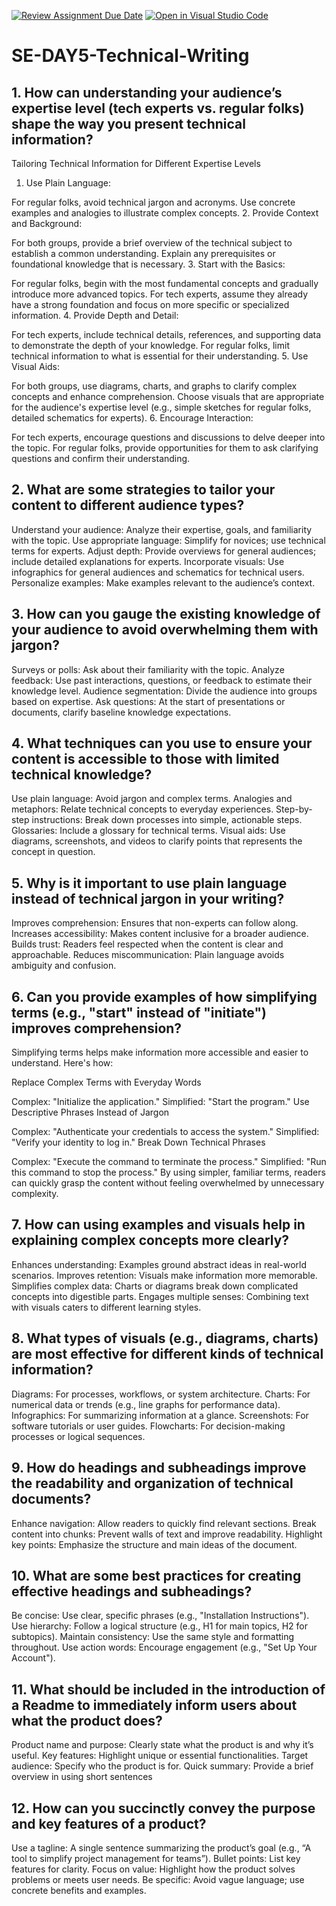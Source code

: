 [![Review Assignment Due Date](https://classroom.github.com/assets/deadline-readme-button-22041afd0340ce965d47ae6ef1cefeee28c7c493a6346c4f15d667ab976d596c.svg)](https://classroom.github.com/a/zsAR-pyY)
[![Open in Visual Studio Code](https://classroom.github.com/assets/open-in-vscode-2e0aaae1b6195c2367325f4f02e2d04e9abb55f0b24a779b69b11b9e10269abc.svg)](https://classroom.github.com/online_ide?assignment_repo_id=17222758&assignment_repo_type=AssignmentRepo)
# SE-DAY5-Technical-Writing
## 1. How can understanding your audience’s expertise level (tech experts vs. regular folks) shape the way you present technical information?
Tailoring Technical Information for Different Expertise Levels

1. Use Plain Language:

For regular folks, avoid technical jargon and acronyms.
Use concrete examples and analogies to illustrate complex concepts.
2. Provide Context and Background:

For both groups, provide a brief overview of the technical subject to establish a common understanding.
Explain any prerequisites or foundational knowledge that is necessary.
3. Start with the Basics:

For regular folks, begin with the most fundamental concepts and gradually introduce more advanced topics.
For tech experts, assume they already have a strong foundation and focus on more specific or specialized information.
4. Provide Depth and Detail:

For tech experts, include technical details, references, and supporting data to demonstrate the depth of your knowledge.
For regular folks, limit technical information to what is essential for their understanding.
5. Use Visual Aids:

For both groups, use diagrams, charts, and graphs to clarify complex concepts and enhance comprehension.
Choose visuals that are appropriate for the audience's expertise level (e.g., simple sketches for regular folks, detailed schematics for experts).
6. Encourage Interaction:

For tech experts, encourage questions and discussions to delve deeper into the topic.
For regular folks, provide opportunities for them to ask clarifying questions and confirm their understanding.
## 2. What are some strategies to tailor your content to different audience types?

Understand your audience: Analyze their expertise, goals, and familiarity with the topic.
Use appropriate language: Simplify for novices; use technical terms for experts.
Adjust depth: Provide overviews for general audiences; include detailed explanations for experts.
Incorporate visuals: Use infographics for general audiences and schematics for technical users.
Personalize examples: Make examples relevant to the audience’s context.
## 3. How can you gauge the existing knowledge of your audience to avoid overwhelming them with jargon?
Surveys or polls: Ask about their familiarity with the topic.
Analyze feedback: Use past interactions, questions, or feedback to estimate their knowledge level.
Audience segmentation: Divide the audience into groups based on expertise.
Ask questions: At the start of presentations or documents, clarify baseline knowledge expectations.

## 4. What techniques can you use to ensure your content is accessible to those with limited technical knowledge?
Use plain language: Avoid jargon and complex terms.
Analogies and metaphors: Relate technical concepts to everyday experiences.
Step-by-step instructions: Break down processes into simple, actionable steps.
Glossaries: Include a glossary for technical terms.
Visual aids: Use diagrams, screenshots, and videos to clarify points that represents the concept in question.

## 5. Why is it important to use plain language instead of technical jargon in your writing?
Improves comprehension: Ensures that non-experts can follow along.
Increases accessibility: Makes content inclusive for a broader audience.
Builds trust: Readers feel respected when the content is clear and approachable.
Reduces miscommunication: Plain language avoids ambiguity and confusion.
## 6. Can you provide examples of how simplifying terms (e.g., "start" instead of "initiate") improves comprehension?
Simplifying terms helps make information more accessible and easier to understand. Here's how:

Replace Complex Terms with Everyday Words

Complex: "Initialize the application."
Simplified: "Start the program."
Use Descriptive Phrases Instead of Jargon

Complex: "Authenticate your credentials to access the system."
Simplified: "Verify your identity to log in."
Break Down Technical Phrases

Complex: "Execute the command to terminate the process."
Simplified: "Run this command to stop the process."
By using simpler, familiar terms, readers can quickly grasp the content without feeling overwhelmed by unnecessary complexity.
## 7. How can using examples and visuals help in explaining complex concepts more clearly?
Enhances understanding: Examples ground abstract ideas in real-world scenarios.
Improves retention: Visuals make information more memorable.
Simplifies complex data: Charts or diagrams break down complicated concepts into digestible parts.
Engages multiple senses: Combining text with visuals caters to different learning styles.
## 8. What types of visuals (e.g., diagrams, charts) are most effective for different kinds of technical information?
Diagrams: For processes, workflows, or system architecture.
Charts: For numerical data or trends (e.g., line graphs for performance data).
Infographics: For summarizing information at a glance.
Screenshots: For software tutorials or user guides.
Flowcharts: For decision-making processes or logical sequences.

## 9. How do headings and subheadings improve the readability and organization of technical documents?
Enhance navigation: Allow readers to quickly find relevant sections.
Break content into chunks: Prevent walls of text and improve readability.
Highlight key points: Emphasize the structure and main ideas of the document.
## 10. What are some best practices for creating effective headings and subheadings?
Be concise: Use clear, specific phrases (e.g., "Installation Instructions").
Use hierarchy: Follow a logical structure (e.g., H1 for main topics, H2 for subtopics).
Maintain consistency: Use the same style and formatting throughout.
Use action words: Encourage engagement (e.g., "Set Up Your Account").

## 11. What should be included in the introduction of a Readme to immediately inform users about what the product does?
Product name and purpose: Clearly state what the product is and why it’s useful.
Key features: Highlight unique or essential functionalities.
Target audience: Specify who the product is for.
Quick summary: Provide a brief overview in using short sentences
## 12. How can you succinctly convey the purpose and key features of a product?
Use a tagline: A single sentence summarizing the product’s goal (e.g., “A tool to simplify project management for teams”).
Bullet points: List key features for clarity.
Focus on value: Highlight how the product solves problems or meets user needs.
Be specific: Avoid vague language; use concrete benefits and examples.

